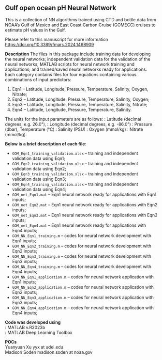 ## Gulf open ocean pH Neural Network 
This is a collection of NN algorithms trained using CTD and bottle data from NOAA’s Gulf of Mexico and East Coast Carbon Cruise (GOMECC) cruises to estimate pH values in the Gulf.

Please refer to this manuscript for more information
https://doi.org/10.3389/fmars.2024.1468909

**Description**
The files in this package include training data for developing the neural networks; independent validation data for the validation of the neural networks; MATLAB scripts for neural network training and applications; and trained/saved neural networks ready for applications. Each category contains files for four equations containing various combinations of input predictors: 
1. Eqn1 – Latitude, Longitude, Pressure, Temperature, Salinity, Oxygen, Nitrate;
2. Eqn2 – Latitude, Longitude, Pressure, Temperature, Salinity, Oxygen;
3. Eqn3 – Latitude, Longitude, Pressure, Temperature, Salinity, Nitrate;
4. Eqn4 – Latitude, Longitude, Pressure, Temperature, Salinity.

The units for the input parameters are as follows:
: Latitude (decimal degrees, e.g. 26.0°),
: Longitude (decimal degrees, e.g. -86.0°)
: Pressure (dbar), Temperature (°C)
: Salinity (PSU)
: Oxygen (mmol/kg)
: Nitrate (mmol/kg).


**Below is a brief description of each file:**
- `GOM_Eqn1_training_validation.xlsx` – training and independent validation data using Eqn1;
- `GOM_Eqn2_training_validation.xlsx` – training and independent validation data using Eqn2;
- `GOM_Eqn3_training_validation.xlsx` – training and independent validation data using Eqn3;
- `GOM_Eqn4_training_validation.xlsx` – training and independent validation data using Eqn4;
- `GOM_net_Eqn1.mat` – Eqn1 neural network ready for applications with Eqn1 inputs;
- `GOM_net_Eqn2.mat` – Eqn1 neural network ready for applications with Eqn2 inputs;
- `GOM_net_Eqn3.mat` – Eqn1 neural network ready for applications with Eqn3 inputs;
- `GOM_net_Eqn4.mat` – Eqn1 neural network ready for applications with Eqn4 inputs;
- `GOM_NN_Eqn1_training.m` – codes for neural network development with Eqn1 inputs;
- `GOM_NN_Eqn2_training.m` – codes for neural network development with Eqn2 inputs;
- `GOM_NN_Eqn3_training.m` – codes for neural network development with Eqn3 inputs;
- `GOM_NN_Eqn4_training.m` – codes for neural network development with Eqn4 inputs;
- `GOM_NN_Eqn1_application.m` – codes for neural network application with Eqn1 inputs;
- `GOM_NN_Eqn2_application.m` – codes for neural network application with Eqn2 inputs;
- `GOM_NN_Eqn3_application.m` – codes for neural network application with Eqn3 inputs;
- `GOM_NN_Eqn4_application.m` – codes for neural network application with Eqn4 inputs;

**Code was developed using**<br>
: MATLAB v.R2023b<br>
: MATLAB Deep Learning Toolbox<br>

 **POCs**<br>
  Yuanyuan Xu yyx at udel.edu<br>
  Madison Soden madison.soden at noaa.gov<br>
   


